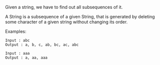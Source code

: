 Given a string, we have to find out all subsequences of it. 

A String is a subsequence of a given String, that is generated by deleting some character of a given string without changing its order.

Examples: 
```
Input : abc
Output : a, b, c, ab, bc, ac, abc

Input : aaa
Output : a, aa, aaa

